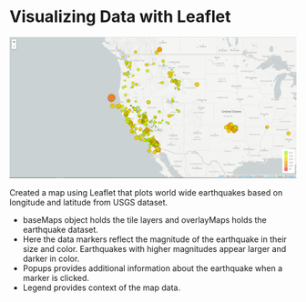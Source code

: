 #  Visualizing Data with Leaflet

![2-BasicMap](Images/2-BasicMap.png)

   Created a map using Leaflet that plots world wide earthquakes based on longitude and latitude from USGS dataset.
   * baseMaps object holds the tile layers and overlayMaps holds the earthquake dataset.  
   * Here the data markers reflect the magnitude of the earthquake in their size and color. Earthquakes with higher magnitudes appear larger and darker in color.
   * Popups provides additional information about the earthquake when a marker is clicked.
   * Legend provides context of the map data.


